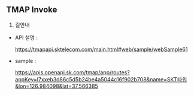 ## TMAP Invoke


1. 길안내
  - API 설명 : 
  
  	https://tmapapi.sktelecom.com/main.html#web/sample/webSample61

  - sample : 
  
  	https://apis.openapi.sk.com/tmap/app/routes?appKey=l7xxeb3d86c5d5b24be4a5044c16f902b708&name=SKT타워&lon=126.984098&lat=37.566385
					
				
